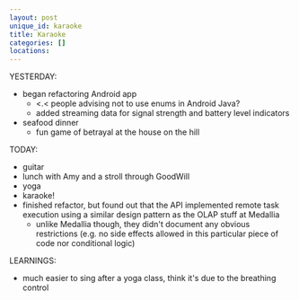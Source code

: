 ```yaml
---
layout: post
unique_id: karaoke
title: Karaoke
categories: []
locations: 
---
```


YESTERDAY:
* began refactoring Android app
  * <.< people advising not to use enums in Android Java?
  * added streaming data for signal strength and battery level indicators
* seafood dinner
  * fun game of betrayal at the house on the hill

TODAY:
* guitar
* lunch with Amy and a stroll through GoodWill
* yoga
* karaoke!
* finished refactor, but found out that the API implemented remote task execution using a similar design pattern as the OLAP stuff at Medallia
  * unlike Medallia though, they didn't document any obvious restrictions (e.g. no side effects allowed in this particular piece of code nor conditional logic)

LEARNINGS:
* much easier to sing after a yoga class, think it's due to the breathing control
